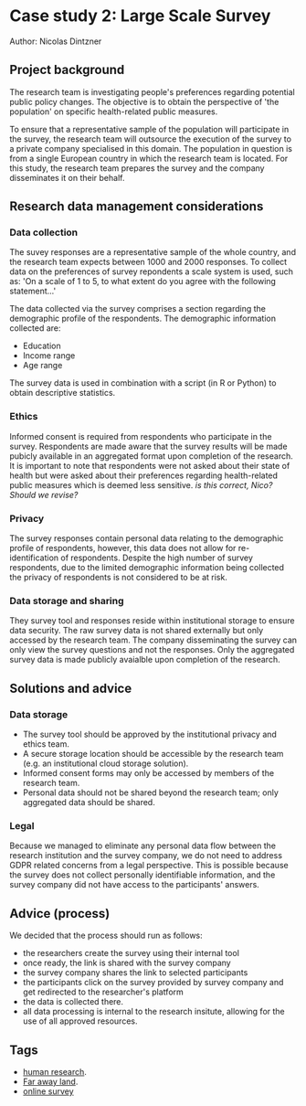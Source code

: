# Case study 2: Large Scale Survey

Author: Nicolas Dintzner

## Project background

The research team is investigating people's preferences regarding potential public policy changes. The objective is to obtain the perspective of 'the population' on specific health-related public measures. 

To ensure that a representative sample of the population will participate in the survey, the research team will outsource the execution of the survey to a private company specialised in this domain. The population in question is from a single European country in which the research team is located. For this study, the research team prepares the survey and the company disseminates it on their behalf. 

## Research data management considerations

### Data collection

The suvey responses are a representative sample of the whole country, and the research team expects between 1000 and 2000 responses. To collect data on the preferences of survey repondents a scale system is used, such as: 'On a scale of 1 to 5, to what extent do you agree with the following statement...'

The data collected via the survey comprises a section regarding the demographic profile of the respondents. The demographic information collected are: 
- Education
- Income range
- Age range

The survey data is used in combination with a script (in R or Python) to obtain descriptive statistics. 

### Ethics 

Informed consent is required from respondents who participate in the survey. Respondents are made aware that the survey results will be made pubicly available in an aggregated format upon completion of the research. It is important to note that respondents were not asked about their state of health but were asked about their preferences regarding health-related public measures which is deemed less sensitive. _is this correct, Nico? Should we revise?_

### Privacy  

The survey responses contain personal data relating to the demographic profile of respondents, however, this data does not allow for re-identification of respondents. Despite the high number of survey respondents, due to the limited demographic information being collected the privacy of respondents is not considered to be at risk.

### Data storage and sharing

They survey tool and responses reside within institutional storage to ensure data security. The raw survey data is not shared externally but only accessed by the research team. The company disseminating the survey can only view the survey questions and not the responses. Only the aggregated survey data is made publicly avaialble upon completion of the research.  

## Solutions and advice

### Data storage

- The survey tool should be approved by the institutional privacy and ethics team.
- A secure storage location should be accessible by the research team (e.g. an institutional cloud storage solution).
- Informed consent forms may only be accessed by members of the research team.
- Personal data should not be shared beyond the research team; only aggregated data should be shared.

### Legal 

Because we managed to eliminate any personal data flow between the research institution and the survey company, we do not need to address GDPR related concerns from a legal perspective. This is possible because the survey does not collect personally identifiable information, and the survey company did not have access to the participants' answers. 

## Advice (process)

We decided that the process should run as follows: 
- the researchers create the survey using their internal tool
- once ready, the link is shared with the survey company
- the survey company shares the link to selected participants
- the participants click on the survey provided by survey company and get redirected to the researcher's platform
- the data is collected there. 
- all data processing is internal to the research insitute, allowing for the use of all approved resources.

<!---
Not necessary but a diagram would be nice here- no time to make one now though so I haven't attempted it
-->

## Tags 
- [human research](https://nzr.github.io/DS-BOK/search.html?q=human+research).
- [Far away land](https://nzr.github.io/DS-BOK/search.html?q=far+away+land).
- [online survey](https://nzr.github.io/DS-BOK/search.html?q=online+survey)
